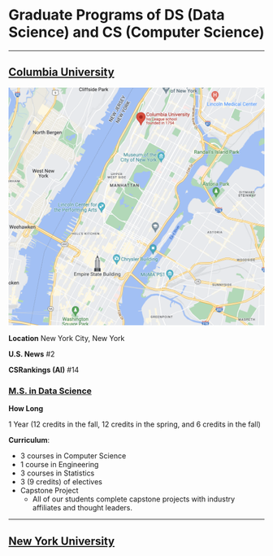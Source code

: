 # Graduate Programs of DS (Data Science) and CS (Computer Science)

---

## [**Columbia University**](https://www.columbia.edu/)

![columbia](../img/Life/Graduate/columbia.png)

**Location** New York City, New York

**U.S. News** #2

**CSRankings (AI)** #14

### [M.S. in Data Science](https://datascience.columbia.edu/education/programs/m-s-in-data-science/)

**How Long**

1 Year (12 credits in the fall, 12 credits in the spring, and 6 credits in the fall)

**Curriculum**:

- 3 courses in Computer Science
- 1 course in Engineering
- 3 courses in Statistics
- 3 (9 credits) of electives
- Capstone Project
    - All of our students complete capstone projects with industry affiliates and thought leaders.

---

## [**New York University**](https://nyu.edu/)


